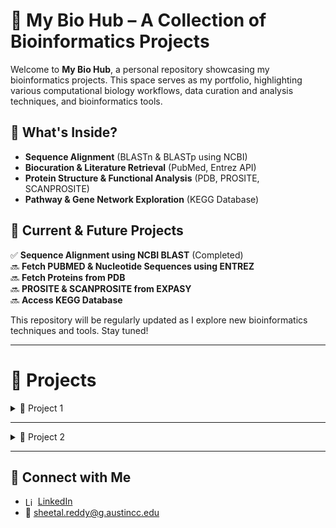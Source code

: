 # 🧬 My Bio Hub – A Collection of Bioinformatics Projects

Welcome to **My Bio Hub**, a personal repository showcasing my bioinformatics projects. This space serves as my portfolio, highlighting various computational biology workflows, data curation and analysis techniques, and bioinformatics tools.

## 🔬 What's Inside?
- **Sequence Alignment** (BLASTn & BLASTp using NCBI)
- **Biocuration & Literature Retrieval** (PubMed, Entrez API)
- **Protein Structure & Functional Analysis** (PDB, PROSITE, SCANPROSITE)
- **Pathway & Gene Network Exploration** (KEGG Database)

## 🚀 Current & Future Projects
✅ **Sequence Alignment using NCBI BLAST** (Completed)  
🔜 **Fetch PUBMED & Nucleotide Sequences using ENTREZ**  
🔜 **Fetch Proteins from PDB**  
🔜 **PROSITE & SCANPROSITE from EXPASY**  
🔜 **Access KEGG Database**   

This repository will be regularly updated as I explore new bioinformatics techniques and tools. Stay tuned!

---

# 📌 Projects

<details>
  <summary>🚀 Project 1</summary>

# **Sequence Alignment using NCBI BLAST**

### [View Project 1 Documentation](https://github.com/sheetalreddy25/my-bio-hub/blob/5d455afccf9c6d19359b3acab38ab8a791e87fce/Project1_Documentation.md)

<details>
  <summary>🧬 Part 1 </summary>

## **Nucleotide BLAST (BLASTn) with NCBI**

### [**View Python Notebook for Part 1**](https://github.com/sheetalreddy25/my-bio-hub/blob/main/nucleotide-blast-blastn-with-ncbi.ipynb)

### Overview
This part of the project involves performing a Nucleotide BLAST (BLASTn) search using the TP53 gene sequence. BLASTn is used to compare a nucleotide sequence against the NCBI nucleotide database to identify homologous sequences.

### Dataset
- The dataset used is the **TP53 gene sequence**, available at:  
  [NCBI TP53 Gene](https://www.ncbi.nlm.nih.gov/gene/7157)

</details>

<details>
  <summary>🧪 Part 2 </summary>

## **Protein BLAST (BLASTp) with NCBI**

### [**View Python Notebook for Part 2**](https://github.com/sheetalreddy25/my-bio-hub/blob/main/protein-blast-blastp-with-ncbi.ipynb)

### Overview
This part of the project involves performing a Protein BLAST (BLASTp) search using the translated TP53 protein sequence. BLASTp is used to compare an amino acid sequence against the NCBI protein database to identify homologous sequences.

### Dataset
- The dataset used is the **TP53 protein sequence**, available at:  
  - [UniProt P04637](https://www.uniprot.org/uniprotkb/P04637/entry)  
  - [FASTA Download](https://rest.uniprot.org/uniprotkb/P04637.fasta)

</details>

</details>

---

<details>
  <summary>🧬 Project 2</summary>

## **Fetch PUBMED & Nucleotide Sequences using ENTREZ**

### [View Project 2 Documentation]()

<details>
  <summary>📄 Part 1</summary>

## **Fetch PUBMED using Entrez**

### [🧪 View Python Notebook for Part 1](https://github.com/sheetalreddy25/my-bio-hub/blob/24720273d6d61ba1e89e489dcb77934371ddb419/fetch-pubmed-from-entrez.ipynb)

### Overview
This part of the project involves retrieving data from the **PubMed** database using Biopython’s **Entrez API**. It includes searching for articles related to TP53 and formatting the results.

</details>

<!-- Part 2 coming soon -->

</details>

---

## 🔗 Connect with Me
- <img src="https://cdn.jsdelivr.net/gh/devicons/devicon/icons/linkedin/linkedin-original.svg" alt="LinkedIn" width="16" style="vertical-align:middle;"/> [LinkedIn](https://www.linkedin.com/in/sheetalreddy25)
- 📧 [sheetal.reddy@g.austincc.edu](mailto:sheetal.reddy@g.austincc.edu)

